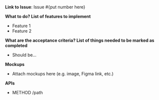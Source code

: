 **Link to Issue**: Issue #{put number here}

**What to do? List of features to implement**
- Feature 1
- Feature 2

**What are the acceptance criteria? List of things needed to be marked as completed**
- Should be...

**Mockups**
- Attach mockups here (e.g. image, Figma link, etc.)

**APIs**
- METHOD /path

